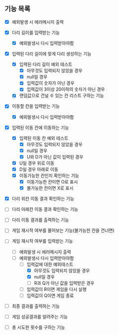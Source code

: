## 기능 목록
- [X] 예외발생 시 에러메시지 출력
- [X] 다리 길이를 입력받는 기능
  - [X] 예외발생시 다시 입력받아야함
- [X] 입력된 다리 길이에 맞게 다리 생성하는 기능
  - [X] 입력된 다리 길이 예외 테스트
    - [X] 아무것도 입력되지 않았을 경우
    - [X] null일 경우
    - [X] 입력값이 숫자가 아닌 경우
    - [X] 입력값이 3이상 20이하의 숫자가 아닌 경우
  - [X] 랜덤값으로 건널 수 있는 칸 리스트 구하는 기능
- [X] 이동할 칸을 입력받는 기능
  - [X] 예외발생시 다시 입력받아야함
- [X] 입력된 이동 칸에 이동하는 기능
  - [X] 입력된 이동 칸 예외 테스트
    - [X] 아무것도 입력되지 않았을 경우
    - [X] null일 경우
    - [X] U와 D가 아닌 값이 입력된 경우
  - [X] U일 경우 위로 이동
  - [X] D일 경우 아래로 이동
  - [X] 이동가능한 칸인지 확인하는 기능
    - [X] 이동가능한 칸이면 O로 표시
    - [X] 불가능한 칸이면 X로 표시
- [X] 다리 위칸 이동 결과 확인하는 기능
- [ ] 다리 아래칸 이동 결과 확인하는 기능
- [ ] 다리 이동 결과를 출력하는 기능
- [ ] 게임 재시작 여부를 물어보는 기능(불가능한 칸을 건너면)
- [ ] 게임 재시작 여부를 입력받는 기능
  - [ ] 예외발생 시 에러메시지 출력
  - [ ] 예외발생시 다시 입력받아야함
    - [ ] 입력값에 대한 예외테스트
      - [X] 아무것도 입력되지 않았을 경우
      - [X] null일 경우
      - [ ] R과 Q가 아닌 값을 입력받은 경우
    - [ ] 입력값이 R이면 게임을 다시 실행
    - [ ] 입력값이 Q이면 게임 종료
- [ ] 최종 결과를 출력하는 기능 
- [ ] 게임 성공결과를 알려주는 기능
- [ ] 총 시도한 횟수를 구하는 기능

    